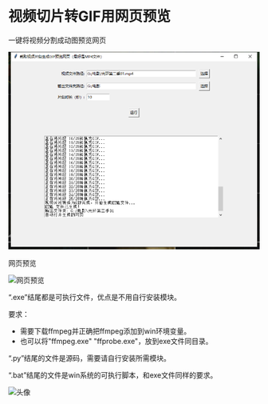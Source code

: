 # 视频切片转GIF用网页预览

一键将视频分割成动图预览网页

![界面预览](01.png)

网页预览

![网页预览](https://github.com/lele1894/Video-slice-preview/blob/5b88756cbaf2614171e0a0dcd82077c2381e7087/02.gif)

“.exe”结尾都是可执行文件，优点是不用自行安装模块。

要求：
- 需要下载ffmpeg并正确把ffmpeg添加到win环境变量。
- 也可以将"ffmpeg.exe" "ffprobe.exe"，放到exe文件同目录。

“.py”结尾的文件是源码，需要请自行安装所需模块。

“.bat”结尾的文件是win系统的可执行脚本，和exe文件同样的要求。

![头像](https://avatars.githubusercontent.com/u/11767608?v=4)
